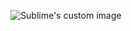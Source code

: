 <p align="center">
  <img src="https://user-images.githubusercontent.com/63405988/158165818-c8e65923-0a2e-49aa-9042-865abf0c66da.png" alt="Sublime's custom image"/>
</p>
